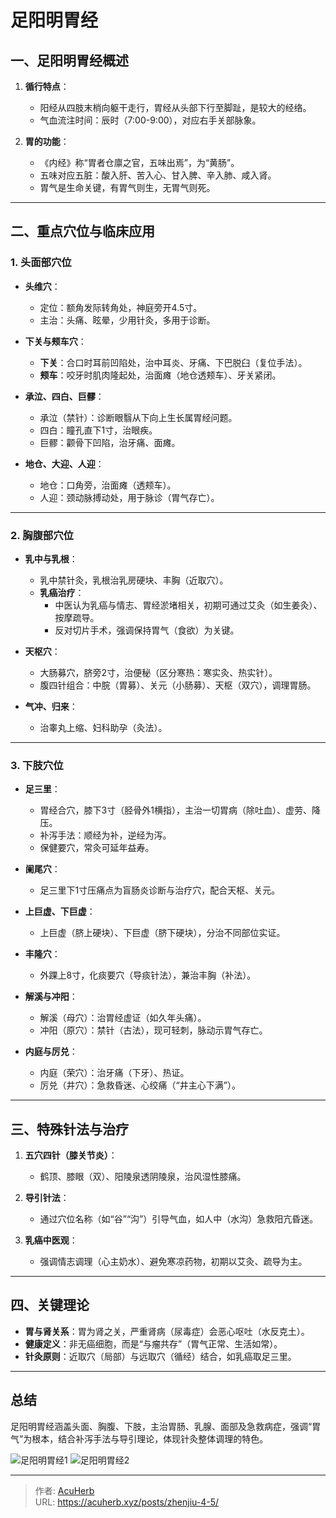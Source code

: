 # 足阳明胃经


## **一、足阳明胃经概述**
1. **循行特点**：
   - 阳经从四肢末梢向躯干走行，胃经从头部下行至脚趾，是较大的经络。
   - 气血流注时间：辰时（7:00-9:00），对应右手关部脉象。

2. **胃的功能**：
   - 《内经》称“胃者仓廪之官，五味出焉”，为“黄肠”。
   - 五味对应五脏：酸入肝、苦入心、甘入脾、辛入肺、咸入肾。
   - 胃气是生命关键，有胃气则生，无胃气则死。

---

## **二、重点穴位与临床应用**
### **1. 头面部穴位**
- **头维穴**：
  - 定位：额角发际转角处，神庭旁开4.5寸。
  - 主治：头痛、眩晕，少用针灸，多用于诊断。

- **下关与颊车穴**：
  - **下关**：合口时耳前凹陷处，治中耳炎、牙痛、下巴脱臼（复位手法）。
  - **颊车**：咬牙时肌肉隆起处，治面瘫（地仓透颊车）、牙关紧闭。

- **承泣、四白、巨髎**：
  - 承泣（禁针）：诊断眼翳从下向上生长属胃经问题。
  - 四白：瞳孔直下1寸，治眼疾。
  - 巨髎：颧骨下凹陷，治牙痛、面瘫。

- **地仓、大迎、人迎**：
  - 地仓：口角旁，治面瘫（透颊车）。
  - 人迎：颈动脉搏动处，用于脉诊（胃气存亡）。

---

### **2. 胸腹部穴位**
- **乳中与乳根**：
  - 乳中禁针灸，乳根治乳房硬块、丰胸（近取穴）。
  - **乳癌治疗**：
    - 中医认为乳癌与情志、胃经淤堵相关，初期可通过艾灸（如生姜灸）、按摩疏导。
    - 反对切片手术，强调保持胃气（食欲）为关键。

- **天枢穴**：
  - 大肠募穴，脐旁2寸，治便秘（区分寒热：寒实灸、热实针）。
  - 腹四针组合：中脘（胃募）、关元（小肠募）、天枢（双穴），调理胃肠。

- **气冲、归来**：
  - 治睾丸上缩、妇科助孕（灸法）。

---

### **3. 下肢穴位**
- **足三里**：
  - 胃经合穴，膝下3寸（胫骨外1横指），主治一切胃病（除吐血）、虚劳、降压。
  - 补泻手法：顺经为补，逆经为泻。
  - 保健要穴，常灸可延年益寿。

- **阑尾穴**：
  - 足三里下1寸压痛点为盲肠炎诊断与治疗穴，配合天枢、关元。

- **上巨虚、下巨虚**：
  - 上巨虚（脐上硬块）、下巨虚（脐下硬块），分治不同部位实证。

- **丰隆穴**：
  - 外踝上8寸，化痰要穴（导痰针法），兼治丰胸（补法）。

- **解溪与冲阳**：
  - 解溪（母穴）：治胃经虚证（如久年头痛）。
  - 冲阳（原穴）：禁针（古法），现可轻刺，脉动示胃气存亡。

- **内庭与厉兑**：
  - 内庭（荣穴）：治牙痛（下牙）、热证。
  - 厉兑（井穴）：急救昏迷、心绞痛（“井主心下满”）。

---

## **三、特殊针法与治疗**
1. **五穴四针（膝关节炎）**：
   - 鹤顶、膝眼（双）、阳陵泉透阴陵泉，治风湿性膝痛。

2. **导引针法**：
   - 通过穴位名称（如“谷”“沟”）引导气血，如人中（水沟）急救阳亢昏迷。

3. **乳癌中医观**：
   - 强调情志调理（心主奶水）、避免寒凉药物，初期以艾灸、疏导为主。

---

## **四、关键理论**
- **胃与肾关系**：胃为肾之关，严重肾病（尿毒症）会恶心呕吐（水反克土）。
- **健康定义**：非无癌细胞，而是“与瘤共存”（胃气正常、生活如常）。
- **针灸原则**：近取穴（局部）与远取穴（循经）结合，如乳癌取足三里。

---

## **总结**
足阳明胃经涵盖头面、胸腹、下肢，主治胃肠、乳腺、面部及急救病症，强调“胃气”为根本，结合补泻手法与导引理论，体现针灸整体调理的特色。

![足阳明胃经1](http://img.xingtan.one/i/2025/07/13/6873915b79e4e.webp)
![足阳明胃经2](http://img.xingtan.one/i/2025/07/13/6873915e22063.webp)

---

> 作者: [AcuHerb](https://acuherb.xyz)  
> URL: https://acuherb.xyz/posts/zhenjiu-4-5/  

